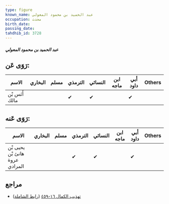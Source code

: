 ```yaml
---
type: figure
known_name: عبد الحميد بن محمود المعولي
occupation: محدث
birth_date:
passing_date:
tahdhib_id: 3728
---
```

##### عبد الحميد بن محمود المعولي

## رَوَى عَن:
| الاسم          | البخاري | مسلم | الترمذي | النسائي | ابن ماجه | أبي داود | Others |
| -------------- | ------- | ---- | ------- | ------- | -------- | -------- | ------ |
| أَنَس بْن مالك |         |      | ✔       | ✔       |          | ✔        |        |
## رَوَى عَنه:
| الاسم                          | البخاري | مسلم | الترمذي | النسائي | ابن ماجه | أبي داود | Others |
| ------------------------------ | ------- | ---- | ------- | ------- | -------- | -------- | ------ |
| يحيى بْن هانئ بْن عروة المرادي |         |      | ✔       | ✔       |          | ✔        |        |
## مراجع
- [تهذيب الكمال ١٦-٤٥٩](obsidian://open?vault=Tahdhib-al-Kamal&file=Figures/٣٧٢٨-عبد%20الحميد%20بن%20محمود%20المعولي) ([رابط الشاملة](https://shamela.ws/book/3722/8452))